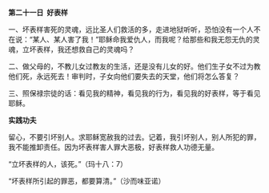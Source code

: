 **第二十一日  好表样**

一、坏表样害死的灵魂，远比圣人们救活的多，走进地狱听听，恐怕没有一个人不在说：“某人、某人害了我！”耶稣命我爱仇人，而我呢？给那些和我无怨无仇的灵魂，立坏表样，我还想救自己的灵魂吗？

二、做父母的，不教儿女过教友的生活，还是没有儿女的好。他们生子女不过为教他们死，永远死去！审判时，子女向他们要失去的天堂，他们将怎么答复？

三、照保禄宗徒的话：看见我的精神，看见我的行为，看见我的好表样，等于看见耶稣。

**实践功夫**

留心，不要引坏别人。求耶稣宽赦我的过去。记着，我引坏别人，别人所犯的罪，我不能推卸责任。因为坏表样害人罪大恶极，好表样救人功德无量。

“立坏表样的人，该死。”（玛十八：7）

“坏表样所引起的罪恶，都要算清。”（沙而味亚诺）